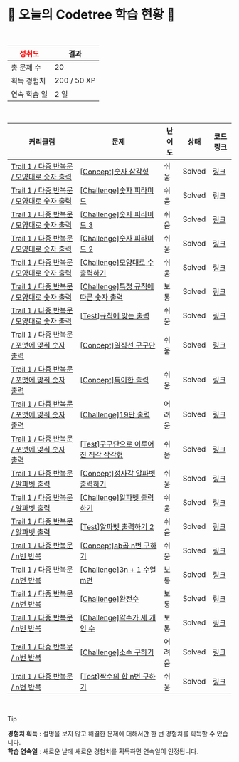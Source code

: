 # 🌲 오늘의 Codetree 학습 현황 🌲

<br />

| <span style="color:red;display:block;text-align:center;"> **성취도**</span> | 결과 |
|---|---|
| 총 문제 수 | 20 |
| 획득 경험치 | 200 / 50 XP |
| 연속 학습 일 | 2 일 |

<br />

|커리큘럼|문제|난이도|상태|코드 링크|
|---|---|---|---|---|
|[Trail 1 / 다중 반복문 / 모양대로 숫자 출력](https://https://en.codetree.ai/trail-info/novice-low/)|[[Concept]숫자 삼각형](https://https://en.codetree.ai/trails/complete/curated-cards/intro-number-triangle/)|쉬움|Solved|[링크](https://github.com/DoyeonKim9/codetree-TILs/blob/main/250114/%EC%88%AB%EC%9E%90%20%EC%82%BC%EA%B0%81%ED%98%95/number-triangle.py)|
|[Trail 1 / 다중 반복문 / 모양대로 숫자 출력](https://https://en.codetree.ai/trail-info/novice-low/)|[[Challenge]숫자 피라미드](https://https://en.codetree.ai/trails/complete/curated-cards/challenge-number-pyramid/)|쉬움|Solved|[링크](https://github.com/DoyeonKim9/codetree-TILs/blob/main/250114/%EC%88%AB%EC%9E%90%20%ED%94%BC%EB%9D%BC%EB%AF%B8%EB%93%9C/number-pyramid.py)|
|[Trail 1 / 다중 반복문 / 모양대로 숫자 출력](https://https://en.codetree.ai/trail-info/novice-low/)|[[Challenge]숫자 피라미드 3](https://https://en.codetree.ai/trails/complete/curated-cards/challenge-number-pyramid-3/)|쉬움|Solved|[링크](https://github.com/DoyeonKim9/codetree-TILs/blob/main/250114/%EC%88%AB%EC%9E%90%20%ED%94%BC%EB%9D%BC%EB%AF%B8%EB%93%9C%203/number-pyramid-3.py)|
|[Trail 1 / 다중 반복문 / 모양대로 숫자 출력](https://https://en.codetree.ai/trail-info/novice-low/)|[[Challenge]숫자 피라미드 2](https://https://en.codetree.ai/trails/complete/curated-cards/challenge-number-pyramid-2/)|쉬움|Solved|[링크](https://github.com/DoyeonKim9/codetree-TILs/blob/main/250114/%EC%88%AB%EC%9E%90%20%ED%94%BC%EB%9D%BC%EB%AF%B8%EB%93%9C%202/number-pyramid-2.py)|
|[Trail 1 / 다중 반복문 / 모양대로 숫자 출력](https://https://en.codetree.ai/trail-info/novice-low/)|[[Challenge]모양대로 수 출력하기](https://https://en.codetree.ai/trails/complete/curated-cards/challenge-print-out-numbers-in-specific-shape/)|쉬움|Solved|[링크](https://github.com/DoyeonKim9/codetree-TILs/blob/main/250114/%EB%AA%A8%EC%96%91%EB%8C%80%EB%A1%9C%20%EC%88%98%20%EC%B6%9C%EB%A0%A5%ED%95%98%EA%B8%B0/print-out-numbers-in-specific-shape.py)|
|[Trail 1 / 다중 반복문 / 모양대로 숫자 출력](https://https://en.codetree.ai/trail-info/novice-low/)|[[Challenge]특정 규칙에 따른 숫자 출력](https://https://en.codetree.ai/trails/complete/curated-cards/challenge-output-numbers-according-to-specific-rule/)|보통|Solved|[링크](https://github.com/DoyeonKim9/codetree-TILs/blob/main/250114/%ED%8A%B9%EC%A0%95%20%EA%B7%9C%EC%B9%99%EC%97%90%20%EB%94%B0%EB%A5%B8%20%EC%88%AB%EC%9E%90%20%EC%B6%9C%EB%A0%A5/output-numbers-according-to-specific-rule.py)|
|[Trail 1 / 다중 반복문 / 모양대로 숫자 출력](https://https://en.codetree.ai/trail-info/novice-low/)|[[Test]규칙에 맞는 출력](https://https://en.codetree.ai/trails/complete/curated-cards/test-output-that-matches-the-rule/)|쉬움|Solved|[링크](https://github.com/DoyeonKim9/codetree-TILs/blob/main/250114/%EA%B7%9C%EC%B9%99%EC%97%90%20%EB%A7%9E%EB%8A%94%20%EC%B6%9C%EB%A0%A5/output-that-matches-the-rule.py)|
|[Trail 1 / 다중 반복문 / 포맷에 맞춰 숫자 출력](https://https://en.codetree.ai/trail-info/novice-low/)|[[Concept]일직선 구구단](https://https://en.codetree.ai/trails/complete/curated-cards/intro-one-line-multiple/)|쉬움|Solved|[링크](https://github.com/DoyeonKim9/codetree-TILs/blob/main/250114/%EC%9D%BC%EC%A7%81%EC%84%A0%20%EA%B5%AC%EA%B5%AC%EB%8B%A8/one-line-multiple.py)|
|[Trail 1 / 다중 반복문 / 포맷에 맞춰 숫자 출력](https://https://en.codetree.ai/trail-info/novice-low/)|[[Concept]특이한 출력](https://https://en.codetree.ai/trails/complete/curated-cards/intro-special-print/)|쉬움|Solved|[링크](https://github.com/DoyeonKim9/codetree-TILs/blob/main/250114/%ED%8A%B9%EC%9D%B4%ED%95%9C%20%EC%B6%9C%EB%A0%A5/special-print.py)|
|[Trail 1 / 다중 반복문 / 포맷에 맞춰 숫자 출력](https://https://en.codetree.ai/trail-info/novice-low/)|[[Challenge]19단 출력](https://https://en.codetree.ai/trails/complete/curated-cards/challenge-nineteen-times-table/)|어려움|Solved|[링크](https://github.com/DoyeonKim9/codetree-TILs/blob/main/250114/19%EB%8B%A8%20%EC%B6%9C%EB%A0%A5/nineteen-times-table.py)|
|[Trail 1 / 다중 반복문 / 포맷에 맞춰 숫자 출력](https://https://en.codetree.ai/trail-info/novice-low/)|[[Test]구구단으로 이루어진 직각 삼각형](https://https://en.codetree.ai/trails/complete/curated-cards/test-a-right-triangle-made-up-of-multiplication-tables/)|쉬움|Solved|[링크](https://github.com/DoyeonKim9/codetree-TILs/blob/main/250114/%EA%B5%AC%EA%B5%AC%EB%8B%A8%EC%9C%BC%EB%A1%9C%20%EC%9D%B4%EB%A3%A8%EC%96%B4%EC%A7%84%20%EC%A7%81%EA%B0%81%20%EC%82%BC%EA%B0%81%ED%98%95/a-right-triangle-made-up-of-multiplication-tables.py)|
|[Trail 1 / 다중 반복문 / 알파벳 출력](https://https://en.codetree.ai/trail-info/novice-low/)|[[Concept]정사각 알파벳 출력하기](https://https://en.codetree.ai/trails/complete/curated-cards/intro-print-alpabet-in-square/)|쉬움|Solved|[링크](https://github.com/DoyeonKim9/codetree-TILs/blob/main/250114/%EC%A0%95%EC%82%AC%EA%B0%81%20%EC%95%8C%ED%8C%8C%EB%B2%B3%20%EC%B6%9C%EB%A0%A5%ED%95%98%EA%B8%B0/print-alpabet-in-square.py)|
|[Trail 1 / 다중 반복문 / 알파벳 출력](https://https://en.codetree.ai/trail-info/novice-low/)|[[Challenge]알파벳 출력하기](https://https://en.codetree.ai/trails/complete/curated-cards/challenge-print-alphabet/)|쉬움|Solved|[링크](https://github.com/DoyeonKim9/codetree-TILs/blob/main/250114/%EC%95%8C%ED%8C%8C%EB%B2%B3%20%EC%B6%9C%EB%A0%A5%ED%95%98%EA%B8%B0/print-alphabet.py)|
|[Trail 1 / 다중 반복문 / 알파벳 출력](https://https://en.codetree.ai/trail-info/novice-low/)|[[Test]알파벳 출력하기 2](https://https://en.codetree.ai/trails/complete/curated-cards/test-print-alphabet-2/)|쉬움|Solved|[링크](https://github.com/DoyeonKim9/codetree-TILs/blob/main/250114/%EC%95%8C%ED%8C%8C%EB%B2%B3%20%EC%B6%9C%EB%A0%A5%ED%95%98%EA%B8%B0%202/print-alphabet-2.py)|
|[Trail 1 / 다중 반복문 / n번 반복](https://https://en.codetree.ai/trail-info/novice-low/)|[[Concept]ab곱 n번 구하기](https://https://en.codetree.ai/trails/complete/curated-cards/intro-a-multiple-b-n-times/)|쉬움|Solved|[링크](https://github.com/DoyeonKim9/codetree-TILs/blob/main/250114/ab%EA%B3%B1%20n%EB%B2%88%20%EA%B5%AC%ED%95%98%EA%B8%B0/a-multiple-b-n-times.py)|
|[Trail 1 / 다중 반복문 / n번 반복](https://https://en.codetree.ai/trail-info/novice-low/)|[[Challenge]3n + 1 수열 m번](https://https://en.codetree.ai/trails/complete/curated-cards/challenge-3n-plus-1-sequence-m-times/)|보통|Solved|[링크](https://github.com/DoyeonKim9/codetree-TILs/blob/main/250114/3n%20%2B%201%20%EC%88%98%EC%97%B4%20m%EB%B2%88/3n-plus-1-sequence-m-times.py)|
|[Trail 1 / 다중 반복문 / n번 반복](https://https://en.codetree.ai/trail-info/novice-low/)|[[Challenge]완전수](https://https://en.codetree.ai/trails/complete/curated-cards/challenge-perfect-number/)|보통|Solved|[링크](https://github.com/DoyeonKim9/codetree-TILs/blob/main/250114/%EC%99%84%EC%A0%84%EC%88%98/perfect-number.py)|
|[Trail 1 / 다중 반복문 / n번 반복](https://https://en.codetree.ai/trail-info/novice-low/)|[[Challenge]약수가 세 개인 수](https://https://en.codetree.ai/trails/complete/curated-cards/challenge-numbers-with-three-divisors/)|보통|Solved|[링크](https://github.com/DoyeonKim9/codetree-TILs/blob/main/250114/%EC%95%BD%EC%88%98%EA%B0%80%20%EC%84%B8%20%EA%B0%9C%EC%9D%B8%20%EC%88%98/numbers-with-three-divisors.py)|
|[Trail 1 / 다중 반복문 / n번 반복](https://https://en.codetree.ai/trail-info/novice-low/)|[[Challenge]소수 구하기](https://https://en.codetree.ai/trails/complete/curated-cards/challenge-get-prime/)|어려움|Solved|[링크](https://github.com/DoyeonKim9/codetree-TILs/blob/main/250114/%EC%86%8C%EC%88%98%20%EA%B5%AC%ED%95%98%EA%B8%B0/get-prime.py)|
|[Trail 1 / 다중 반복문 / n번 반복](https://https://en.codetree.ai/trail-info/novice-low/)|[[Test]짝수의 합 n번 구하기](https://https://en.codetree.ai/trails/complete/curated-cards/test-find-the-sum-of-even-numbers-n-times/)|쉬움|Solved|[링크](https://github.com/DoyeonKim9/codetree-TILs/blob/main/250114/%EC%A7%9D%EC%88%98%EC%9D%98%20%ED%95%A9%20n%EB%B2%88%20%EA%B5%AC%ED%95%98%EA%B8%B0/find-the-sum-of-even-numbers-n-times.py)|


<br />

> [!TIP]
> **경험치 획득** : 설명을 보지 않고 해결한 문제에 대해서만 한 번 경험치를 획득할 수 있습니다.  
> **학습 연속일** : 새로운 날에 새로운 경험치를 획득하면 연속일이 인정됩니다.

